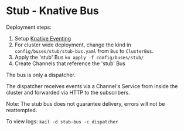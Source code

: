 # Stub - Knative Bus

Deployment steps:
1. Setup [Knative Eventing](../../../DEVELOPMENT.md)
1. For cluster wide deployment, change the kind in `config/buses/stub/stub-bus.yaml` from `Bus` to `ClusterBus`.
1. Apply the 'stub' Bus `ko apply -f config/buses/stub/`
1. Create Channels that reference the 'stub' Bus

The bus is only a dispatcher.

The dispatcher receives events via a Channel's Service from inside the cluster and forwarded via HTTP to the subscribers.

Note: The stub bus does not guarantee delivery, errors will not be reattempted.

To view logs: `kail -d stub-bus -c dispatcher`

